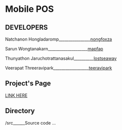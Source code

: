 Mobile POS
=====

DEVELOPERS
-------------
Natchanon Hongladaromp________________<a href="https://github.com/nongfoxza">nongfoxza</a>

Sarun Wongtanakarn____________________<a href="https://github.com/mapfap">mapfap</a>

Thunyathon Jaruchotrattanasakul__________<a href="https://github.com/lostseaway">lostseaway</a>

Veerapat Threeravipark__________________<a href="https://github.com/teeravipark">teeravipark</a>


Project's Page
-------------
<a href="http://mapfap.com/refresh"> LINK HERE </a>


Directory
-------------
/src______Source code
...
